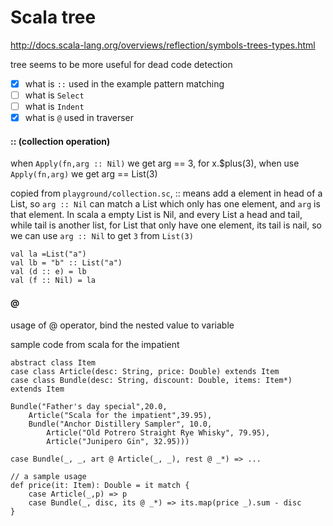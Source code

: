 # Scala tree

http://docs.scala-lang.org/overviews/reflection/symbols-trees-types.html

tree seems to be more useful for dead code detection

- [x] what is `::` used in the example pattern matching
- [ ] what is `Select`
- [ ] what is `Indent`
- [x] what is `@` used in traverser

#### ::  (collection operation)

when `Apply(fn,arg :: Nil)` we get arg == 3, for x.$plus(3), when use `Apply(fn,arg)` we get arg == List(3)

copied from `playground/collection.sc`, :: means add a element in head of a List, so `arg :: Nil` can match a List which
only has one element, and `arg` is that element. In scala a empty List is Nil, and every List a head and tail, while tail
is another list, for List that only have one element, its tail is nail, so we can use `arg :: Nil` to get `3` from `List(3)`

````
val la =List("a")
val lb = "b" :: List("a")
val (d :: e) = lb
val (f :: Nil) = la
````

#### @ 

usage of @ operator, bind the nested value to variable

sample code from scala for the impatient

````
abstract class Item
case class Article(desc: String, price: Double) extends Item
case class Bundle(desc: String, discount: Double, items: Item*) extends Item

Bundle("Father's day special",20.0,
    Article("Scala for the impatient",39.95),
    Bundle("Anchor Distillery Sampler", 10.0,
        Article("Old Potrero Straight Rye Whisky", 79.95),
        Article("Junipero Gin", 32.95)))

case Bundle(_, _, art @ Article(_, _), rest @ _*) => ...

// a sample usage
def price(it: Item): Double = it match {
    case Article(_,p) => p
    case Bundle(_, disc, its @ _*) => its.map(price _).sum - disc
}
````